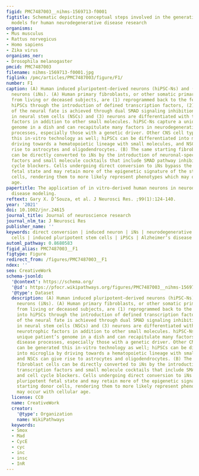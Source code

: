 ```yaml
---
figid: PMC7487003__nihms-1569713-f0001
figtitle: Schematic depicting conceptual steps involved in the generation of in vitro
  models for human neurodegenerative disease research
organisms:
- Mus musculus
- Rattus norvegicus
- Homo sapiens
- Zika virus
organisms_ner:
- Drosophila melanogaster
pmcid: PMC7487003
filename: nihms-1569713-f0001.jpg
figlink: /pmc/articles/PMC7487003/figure/F1/
number: F1
caption: (A) Human induced pluripotent-derived neurons (hiPSC-Ns) and (B) induced
  neurons (iNs). (A) Human primary fibroblasts, or other somatic primary cell source
  from living or deceased subjects, are (1) reprogrammed back to the fetal state into
  hiPSCs through the introduction of defined transcription factors, (2) induction
  of the neural fate is achieved through dual SMAD signaling inhibition, resulting
  in neural stem cells (NSCs) and (3) neurons are differentiated with the aid of neurotrophic
  factors in addition to other small molecules. hiPSC-Ns capture a unique patient’s
  genome in a dish and can recapitulate many factors in neurodegenerative disease
  processes, especially those with a genetic driver. Other CNS cell types can be generated
  this in-vitro technology as well; hiPSCs can be differentiated into microglia by
  driving towards a hematopoietic lineage with small molecules, and NSCs can give
  rise to astrocytes and oligodendrocytes. (B) The same starting fibroblast cells
  can be directly converted to iNs by the introduction of neuronal-specific transcription
  factors and small molecule cocktails that include SMAD pathway inhibitors and cell
  cycle blockers. Cells undergoing direct conversion to iNs bypass the pluripotent
  fetal state and may retain more of the epigenetic signature of the starting donor
  cells, rendering them to more likely represent phenotypes which may occur with cellular
  age.
papertitle: The application of in vitro-derived human neurons in neurodegenerative
  disease modeling.
reftext: Gary X. D’Souza, et al. J Neurosci Res. ;99(1):124-140.
year: '2021'
doi: 10.1002/jnr.24615
journal_title: Journal of neuroscience research
journal_nlm_ta: J Neurosci Res
publisher_name: ''
keywords: direct conversion | induced neuron | iNs | neurodegenerative disease | stem
  cells | induced pluripotent stem cells | iPSCs | Alzheimer’s disease | aging
automl_pathway: 0.8680583
figid_alias: PMC7487003__F1
figtype: Figure
redirect_from: /figures/PMC7487003__F1
ndex: ''
seo: CreativeWork
schema-jsonld:
  '@context': https://schema.org/
  '@id': https://pfocr.wikipathways.org/figures/PMC7487003__nihms-1569713-f0001.html
  '@type': Dataset
  description: (A) Human induced pluripotent-derived neurons (hiPSC-Ns) and (B) induced
    neurons (iNs). (A) Human primary fibroblasts, or other somatic primary cell source
    from living or deceased subjects, are (1) reprogrammed back to the fetal state
    into hiPSCs through the introduction of defined transcription factors, (2) induction
    of the neural fate is achieved through dual SMAD signaling inhibition, resulting
    in neural stem cells (NSCs) and (3) neurons are differentiated with the aid of
    neurotrophic factors in addition to other small molecules. hiPSC-Ns capture a
    unique patient’s genome in a dish and can recapitulate many factors in neurodegenerative
    disease processes, especially those with a genetic driver. Other CNS cell types
    can be generated this in-vitro technology as well; hiPSCs can be differentiated
    into microglia by driving towards a hematopoietic lineage with small molecules,
    and NSCs can give rise to astrocytes and oligodendrocytes. (B) The same starting
    fibroblast cells can be directly converted to iNs by the introduction of neuronal-specific
    transcription factors and small molecule cocktails that include SMAD pathway inhibitors
    and cell cycle blockers. Cells undergoing direct conversion to iNs bypass the
    pluripotent fetal state and may retain more of the epigenetic signature of the
    starting donor cells, rendering them to more likely represent phenotypes which
    may occur with cellular age.
  license: CC0
  name: CreativeWork
  creator:
    '@type': Organization
    name: WikiPathways
  keywords:
  - Smox
  - Mad
  - CycE
  - cyc
  - inc
  - insc
  - InR
---
```

